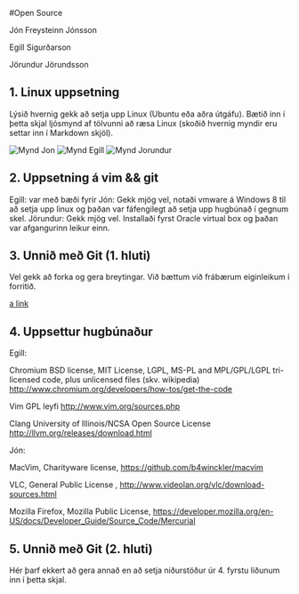 #Open Source

Jón Freysteinn Jónsson

Egill Sigurðarson

Jörundur Jörundsson

## 1. Linux uppsetning

Lýsið hvernig gekk að setja upp Linux (Ubuntu eða aðra útgáfu). Bætið inn í þetta skjal ljósmynd af tölvunni að ræsa Linux (skoðið hvernig myndir eru settar inn í Markdown skjöl).

![Mynd Jon]()
![Mynd Egill](http://i.imgur.com/Y0vGAOw.jpg?1)
![Mynd Jorundur]()


## 2. Uppsetning á vim && git

Egill: var með bæði fyrir
Jón: Gekk mjög vel, notaði vmware á Windows 8 til að setja upp linux og þaðan var fáfengilegt að setja upp hugbúnað í gegnum skel.
Jörundur: Gekk mjög vel. Installaði fyrst Oracle virtual box og þaðan var afgangurinn leikur einn.

## 3. Unnið með Git (1. hluti)

Vel gekk að forka og gera breytingar. Við bættum við frábærum eiginleikum í forritið.

[a link](https://github.com/egillsig/INTOPrufa)

## 4. Uppsettur hugbúnaður

Egill:

Chromium 
BSD license, MIT License, LGPL, MS-PL and MPL/GPL/LGPL tri-licensed code, plus unlicensed files (skv. wikipedia)
http://www.chromium.org/developers/how-tos/get-the-code

Vim
GPL leyfi
http://www.vim.org/sources.php

Clang
University of Illinois/NCSA Open Source License
http://llvm.org/releases/download.html

Jón:

MacVim, Charityware license, https://github.com/b4winckler/macvim

VLC, General Public License , http://www.videolan.org/vlc/download-sources.html

Mozilla Firefox, Mozilla Public License, https://developer.mozilla.org/en-US/docs/Developer_Guide/Source_Code/Mercurial

## 5. Unnið með Git (2. hluti)

Hér þarf ekkert að gera annað en að setja niðurstöður úr 4. fyrstu liðunum inn í þetta skjal.

